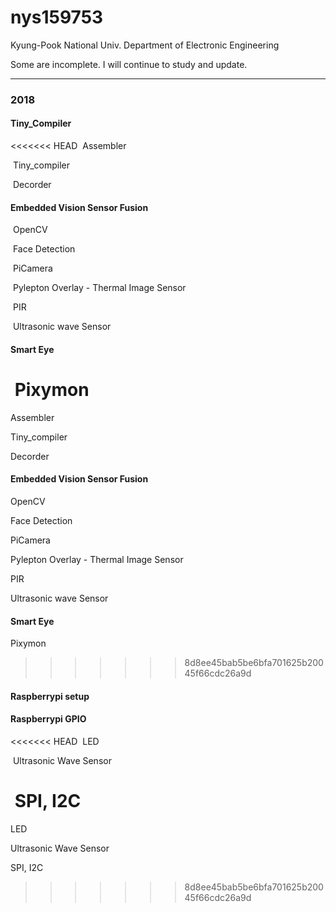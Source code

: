 # nys159753

Kyung-Pook National Univ.  Department of Electronic Engineering



Some are incomplete. I will continue to study and update.

---

### 2018

#### Tiny_Compiler

<<<<<<< HEAD
​	Assembler

​	Tiny_compiler

​	Decorder

#### Embedded Vision Sensor Fusion

​	OpenCV

​	Face Detection

​	PiCamera

​	Pylepton Overlay - Thermal Image Sensor

​	PIR

​	Ultrasonic wave Sensor

#### Smart Eye

​	Pixymon
=======
  Assembler

  Tiny_compiler

  Decorder

#### Embedded Vision Sensor Fusion

  OpenCV

  Face Detection

  PiCamera

  Pylepton Overlay - Thermal Image Sensor

  PIR

  Ultrasonic wave Sensor

#### Smart Eye

  Pixymon
>>>>>>> 8d8ee45bab5be6bfa701625b20045f66cdc26a9d

#### Raspberrypi setup

#### Raspberrypi GPIO

<<<<<<< HEAD
​	LED

​	Ultrasonic Wave Sensor

​	SPI, I2C
=======
  LED

  Ultrasonic Wave Sensor

  SPI, I2C
>>>>>>> 8d8ee45bab5be6bfa701625b20045f66cdc26a9d
